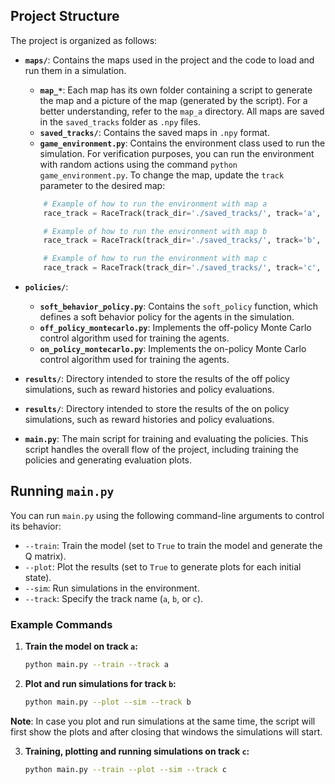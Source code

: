 ## Project Structure

The project is organized as follows:

- **`maps/`**: Contains the maps used in the project and the code to load and run them in a simulation.
    - **`map_*`**: Each map has its own folder containing a script to generate the map and a picture of the map (generated by the script). For a better understanding, refer to the `map_a` directory. All maps are saved in the `saved_tracks` folder as `.npy` files.
    - **`saved_tracks/`**: Contains the saved maps in `.npy` format.
    - **`game_environment.py`**: Contains the environment class used to run the simulation. For verification purposes, you can run the environment with random actions using the command `python game_environment.py`. To change the map, update the `track` parameter to the desired map:
    
    ```python
        # Example of how to run the environment with map a
        race_track = RaceTrack(track_dir='./saved_tracks/', track='a', size=20)

        # Example of how to run the environment with map b
        race_track = RaceTrack(track_dir='./saved_tracks/', track='b', size=20)

        # Example of how to run the environment with map c
        race_track = RaceTrack(track_dir='./saved_tracks/', track='c', size=20)
    ```

- **`policies/`**:
    - **`soft_behavior_policy.py`**: Contains the `soft_policy` function, which defines a soft behavior policy for the agents in the simulation.
    - **`off_policy_montecarlo.py`**: Implements the off-policy Monte Carlo control algorithm used for training the agents.
    - **`on_policy_montecarlo.py`**: Implements the on-policy Monte Carlo control algorithm used for training the agents.

- **`results/`**: Directory intended to store the results of the off policy simulations, such as reward histories and policy evaluations.
- **`results/`**: Directory intended to store the results of the on policy simulations, such as reward histories and policy evaluations.

- **`main.py`**: The main script for training and evaluating the policies. This script handles the overall flow of the project, including training the policies and generating evaluation plots.

## Running `main.py`

You can run `main.py` using the following command-line arguments to control its behavior:

- `--train`: Train the model (set to `True` to train the model and generate the Q matrix).
- `--plot`: Plot the results (set to `True` to generate plots for each initial state).
- `--sim`: Run simulations in the environment.
- `--track`: Specify the track name (`a`, `b`, or `c`).

### Example Commands

1. **Train the model on track `a`:**

    ```sh
    python main.py --train --track a
    ```

2. **Plot and run simulations for track `b`:**

    ```sh
    python main.py --plot --sim --track b
    ```

**Note**: In case you plot and run simulations at the same time, the script will first show the plots and after closing that windows the simulations will start.

3. **Training, plotting and running simulations on track `c`:**

    ```sh
    python main.py --train --plot --sim --track c
    ```
